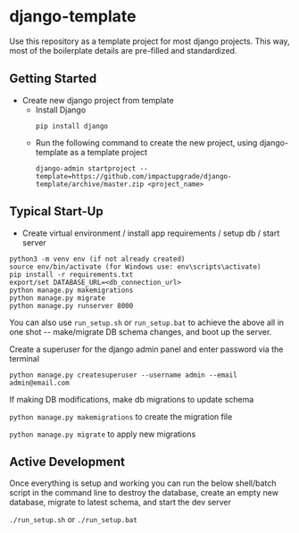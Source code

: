 # django-template
Use this repository as a template project for most django projects. This way, most of the boilerplate details are pre-filled and standardized.

## Getting Started

- Create new django project from template
  - Install Django
    ```
    pip install django
    ```
  - Run the following command to create the new project, using django-template as a template project
    ```
    django-admin startproject --template=https://github.com/impactupgrade/django-template/archive/master.zip <project_name>
    ```

## Typical Start-Up
- Create virtual environment / install app requirements / setup db / start server

```
python3 -m venv env (if not already created)
source env/bin/activate (for Windows use: env\scripts\activate)
pip install -r requirements.txt
export/set DATABASE_URL=<db_connection_url>
python manage.py makemigrations
python manage.py migrate
python manage.py runserver 8000
```

You can also use `run_setup.sh` or `run_setup.bat` to achieve the above all in one shot -- make/migrate DB schema 
changes, and boot up the server.

Create a superuser for the django admin panel and enter password via the terminal

`python manage.py createsuperuser --username admin --email admin@email.com`

If making DB modifications, make db migrations to update schema

`python manage.py makemigrations` to create the migration file

`python manage.py migrate` to apply new migrations

## Active Development

Once everything is setup and working you can run the below shell/batch script in the
command line to destroy the database, create an empty new database, migrate to
latest schema, and start the dev server

`./run_setup.sh` or `./run_setup.bat`
